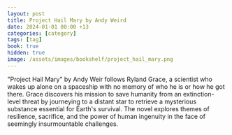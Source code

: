 ```yaml
---
layout: post
title: Project Hail Mary by Andy Weird
date: 2024-01-01 00:00 +13
categories: [category]
tags: [tag]
book: true
hidden: true
image: /assets/images/bookshelf/project_hail_mary.png
---
```


"Project Hail Mary" by Andy Weir follows Ryland Grace, a scientist who wakes up alone on a spaceship with no memory of who he is or how he got there. Grace discovers his mission to save humanity from an extinction-level threat by journeying to a distant star to retrieve a mysterious substance essential for Earth's survival. The novel explores themes of resilience, sacrifice, and the power of human ingenuity in the face of seemingly insurmountable challenges.  